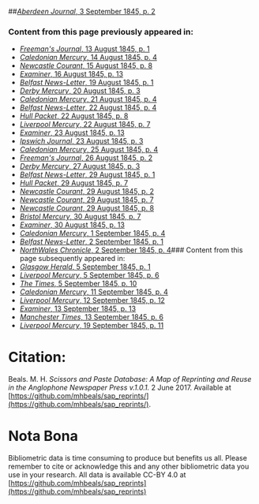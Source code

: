 ##[*Aberdeen Journal*, 3 September 1845, p. 2](https://mhbeals.github.io/sap_html/Aberdeen-Journal/Aberdeen-Journal-3-September-1845-p-2)

### Content from this page previously appeared in:
+ [*Freeman's Journal*, 13 August 1845, p. 1](https://mhbeals.github.io/sap_html/Freeman's-Journal/Freeman's-Journal-13-August-1845-p-1)
+ [*Caledonian Mercury*, 14 August 1845, p. 4](https://mhbeals.github.io/sap_html/Caledonian-Mercury/Caledonian-Mercury-14-August-1845-p-4)
+ [*Newcastle Courant*, 15 August 1845, p. 8](https://mhbeals.github.io/sap_html/Newcastle-Courant/Newcastle-Courant-15-August-1845-p-8)
+ [*Examiner*, 16 August 1845, p. 13](https://mhbeals.github.io/sap_html/Examiner/Examiner-16-August-1845-p-13)
+ [*Belfast News-Letter*, 19 August 1845, p. 1](https://mhbeals.github.io/sap_html/Belfast-News-Letter/Belfast-News-Letter-19-August-1845-p-1)
+ [*Derby Mercury*, 20 August 1845, p. 3](https://mhbeals.github.io/sap_html/Derby-Mercury/Derby-Mercury-20-August-1845-p-3)
+ [*Caledonian Mercury*, 21 August 1845, p. 4](https://mhbeals.github.io/sap_html/Caledonian-Mercury/Caledonian-Mercury-21-August-1845-p-4)
+ [*Belfast News-Letter*, 22 August 1845, p. 4](https://mhbeals.github.io/sap_html/Belfast-News-Letter/Belfast-News-Letter-22-August-1845-p-4)
+ [*Hull Packet*, 22 August 1845, p. 8](https://mhbeals.github.io/sap_html/Hull-Packet/Hull-Packet-22-August-1845-p-8)
+ [*Liverpool Mercury*, 22 August 1845, p. 7](https://mhbeals.github.io/sap_html/Liverpool-Mercury/Liverpool-Mercury-22-August-1845-p-7)
+ [*Examiner*, 23 August 1845, p. 13](https://mhbeals.github.io/sap_html/Examiner/Examiner-23-August-1845-p-13)
+ [*Ipswich Journal*, 23 August 1845, p. 3](https://mhbeals.github.io/sap_html/Ipswich-Journal/Ipswich-Journal-23-August-1845-p-3)
+ [*Caledonian Mercury*, 25 August 1845, p. 4](https://mhbeals.github.io/sap_html/Caledonian-Mercury/Caledonian-Mercury-25-August-1845-p-4)
+ [*Freeman's Journal*, 26 August 1845, p. 2](https://mhbeals.github.io/sap_html/Freeman's-Journal/Freeman's-Journal-26-August-1845-p-2)
+ [*Derby Mercury*, 27 August 1845, p. 3](https://mhbeals.github.io/sap_html/Derby-Mercury/Derby-Mercury-27-August-1845-p-3)
+ [*Belfast News-Letter*, 29 August 1845, p. 1](https://mhbeals.github.io/sap_html/Belfast-News-Letter/Belfast-News-Letter-29-August-1845-p-1)
+ [*Hull Packet*, 29 August 1845, p. 7](https://mhbeals.github.io/sap_html/Hull-Packet/Hull-Packet-29-August-1845-p-7)
+ [*Newcastle Courant*, 29 August 1845, p. 2](https://mhbeals.github.io/sap_html/Newcastle-Courant/Newcastle-Courant-29-August-1845-p-2)
+ [*Newcastle Courant*, 29 August 1845, p. 7](https://mhbeals.github.io/sap_html/Newcastle-Courant/Newcastle-Courant-29-August-1845-p-7)
+ [*Newcastle Courant*, 29 August 1845, p. 8](https://mhbeals.github.io/sap_html/Newcastle-Courant/Newcastle-Courant-29-August-1845-p-8)
+ [*Bristol Mercury*, 30 August 1845, p. 7](https://mhbeals.github.io/sap_html/Bristol-Mercury/Bristol-Mercury-30-August-1845-p-7)
+ [*Examiner*, 30 August 1845, p. 13](https://mhbeals.github.io/sap_html/Examiner/Examiner-30-August-1845-p-13)
+ [*Caledonian Mercury*, 1 September 1845, p. 4](https://mhbeals.github.io/sap_html/Caledonian-Mercury/Caledonian-Mercury-1-September-1845-p-4)
+ [*Belfast News-Letter*, 2 September 1845, p. 1](https://mhbeals.github.io/sap_html/Belfast-News-Letter/Belfast-News-Letter-2-September-1845-p-1)
+ [*NorthWales Chronicle*, 2 September 1845, p. 4](https://mhbeals.github.io/sap_html/NorthWales-Chronicle/NorthWales-Chronicle-2-September-1845-p-4)### Content from this page subsequently appeared in:
+ [*Glasgow Herald*, 5 September 1845, p. 1](https://mhbeals.github.io/sap_html/Glasgow-Herald/Glasgow-Herald-5-September-1845-p-1)
+ [*Liverpool Mercury*, 5 September 1845, p. 6](https://mhbeals.github.io/sap_html/Liverpool-Mercury/Liverpool-Mercury-5-September-1845-p-6)
+ [*The Times*, 5 September 1845, p. 10](https://mhbeals.github.io/sap_html/The-Times/The-Times-5-September-1845-p-10)
+ [*Caledonian Mercury*, 11 September 1845, p. 4](https://mhbeals.github.io/sap_html/Caledonian-Mercury/Caledonian-Mercury-11-September-1845-p-4)
+ [*Liverpool Mercury*, 12 September 1845, p. 12](https://mhbeals.github.io/sap_html/Liverpool-Mercury/Liverpool-Mercury-12-September-1845-p-12)
+ [*Examiner*, 13 September 1845, p. 13](https://mhbeals.github.io/sap_html/Examiner/Examiner-13-September-1845-p-13)
+ [*Manchester Times*, 13 September 1845, p. 6](https://mhbeals.github.io/sap_html/Manchester-Times/Manchester-Times-13-September-1845-p-6)
+ [*Liverpool Mercury*, 19 September 1845, p. 11](https://mhbeals.github.io/sap_html/Liverpool-Mercury/Liverpool-Mercury-19-September-1845-p-11)
                    
# Citation: 

Beals. M. H. *Scissors and Paste Database: A Map of Reprinting and Reuse in the Anglophone Newspaper Press v.1.0.1.* 2 June 2017. Available at [https://github.com/mhbeals/sap_reprints/](https://github.com/mhbeals/sap_reprints/). 
                    
# Nota Bona

Bibliometric data is time consuming to produce but benefits us all. Please remember to cite or acknowledge this and any other bibliometric data you use in your research. All data is available CC-BY 4.0 at [https://github.com/mhbeals/sap_reprints](https://github.com/mhbeals/sap_reprints)